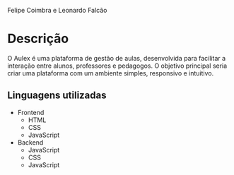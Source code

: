 Felipe Coimbra e Leonardo Falcão

# Descrição

O Aulex é uma plataforma de gestão de aulas, desenvolvida para facilitar a interação entre alunos, professores e pedagogos. O objetivo principal seria criar uma plataforma com um ambiente simples, responsivo e intuitivo.

## Linguagens utilizadas

* Frontend
  *   HTML
  *  CSS
  *  JavaScript
* Backend
  *   JavaScript
   *  CSS
   *  JavaScript
